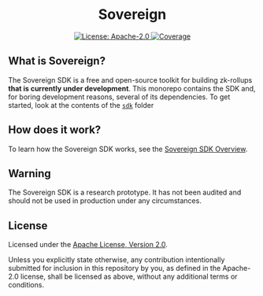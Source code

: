 <div align="center">
  <h1> Sovereign </h1>
</div>

<div align="center">
  <a href="https://github.com/Sovereign-Labs/sovereign/blob/research/LICENSE">
    <img alt="License: Apache-2.0" src="https://img.shields.io/github/license/cosmos/cosmos-sdk.svg" />
    </a>
    <a href="https://codecov.io/gh/Sovereign-Labs/sovereign" > 
       <img alt="Coverage" src="https://codecov.io/gh/Sovereign-Labs/sovereign/branch/ci/add-coverage/graph/badge.svg"/> 
    </a>
</div>

## What is Sovereign?

The Sovereign SDK is a free and open-source toolkit for building zk-rollups **that is currently under development**.
This monorepo contains the SDK and, for boring development reasons, several of its dependencies. To get started,
look at the contents of the [`sdk`](sdk) folder

## How does it work?

To learn how the Sovereign SDK works, see the [Sovereign SDK Overview](sdk/specs/overview.md).

## Warning

The Sovereign SDK is a research prototype. It has not been audited and should not be used in production under any
circumstances.

## License

Licensed under the [Apache License, Version
2.0](./LICENSE).

Unless you explicitly state otherwise, any contribution intentionally submitted
for inclusion in this repository by you, as defined in the Apache-2.0 license, shall be
licensed as above, without any additional terms or conditions.

